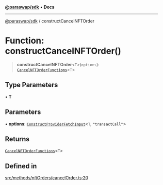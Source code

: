 [**@paraswap/sdk**](../README.md) • **Docs**

***

[@paraswap/sdk](../globals.md) / constructCancelNFTOrder

# Function: constructCancelNFTOrder()

> **constructCancelNFTOrder**\<`T`\>(`options`): [`CancelNFTOrderFunctions`](../type-aliases/CancelNFTOrderFunctions.md)\<`T`\>

## Type Parameters

• **T**

## Parameters

• **options**: [`ConstructProviderFetchInput`](../interfaces/ConstructProviderFetchInput.md)\<`T`, `"transactCall"`\>

## Returns

[`CancelNFTOrderFunctions`](../type-aliases/CancelNFTOrderFunctions.md)\<`T`\>

## Defined in

[src/methods/nftOrders/cancelOrder.ts:20](https://github.com/paraswap/paraswap-sdk/blob/master/src/methods/nftOrders/cancelOrder.ts#L20)
